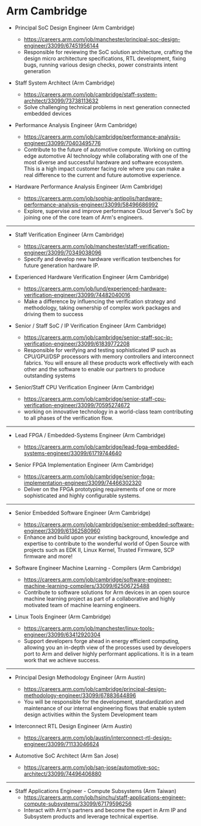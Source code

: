 # Arm Cambridge

* Principal SoC Design Engineer (Arm Cambridge)
  * https://careers.arm.com/job/manchester/principal-soc-design-engineer/33099/67451956144
  * Responsible for reviewing the SoC solution architecture, crafting the design micro architecture specifications, RTL development, fixing bugs, running various design checks, power constraints intent generation

* Staff System Architect (Arm Cambridge)
  * https://careers.arm.com/job/cambridge/staff-system-architect/33099/73738113632
  * Solve challenging technical problems in next generation connected embedded devices
    
* Performance Analysis Engineer (Arm Cambridge)
  * https://careers.arm.com/job/cambridge/performance-analysis-engineer/33099/70403495776
  * Contribute to the future of automotive compute. Working on cutting edge automotive AI technology while collaborating with one of the most diverse and successful hardware and software ecosystem. This is a high impact customer facing role where you can make a real difference to the current and future automotive experience.

* Hardware Performance Analysis Engineer (Arm Cambridge)
  * https://careers.arm.com/job/sophia-antipolis/hardware-performance-analysis-engineer/33099/58496686992
  * Explore, supervise and improve performance Cloud Server's SoC by joining one of the core team of Arm's engineers.

---
* Staff Verification Engineer (Arm Cambridge)
  * https://careers.arm.com/job/manchester/staff-verification-engineer/33099/70349038096
  * Specify and develop new hardware verification testbenches for future generation hardware IP.

* Experienced Hardware Verification Engineer (Arm Cambridge)
  * https://careers.arm.com/job/lund/experienced-hardware-verification-engineer/33099/74482040016
  * Make a difference by influencing the verification strategy and methodology, taking ownership of complex work packages and driving them to success

* Senior / Staff SoC / IP Verification Engineer (Arm Cambridge)
  * https://careers.arm.com/job/cambridge/senior-staff-soc-ip-verification-engineer/33099/61839772208
  * Responsible for verifying and testing sophisticated IP such as CPU/GPU/DSP processors with memory controllers and interconnect fabrics. You will ensure all these products work effectively with each other and the software to enable our partners to produce outstanding systems

* Senior/Staff CPU Verification Engineer (Arm Cambridge)
  * https://careers.arm.com/job/cambridge/senior-staff-cpu-verification-engineer/33099/70595274672
  * working on innovative technology in a world-class team contributing to all phases of the verification flow.

---    
* Lead FPGA / Embedded-Systems Engineer (Arm Cambridge)
  * https://careers.arm.com/job/cambridge/lead-fpga-embedded-systems-engineer/33099/61719744640
    
* Senior FPGA Implementation Engineer (Arm Cambridge)
  * https://careers.arm.com/job/cambridge/senior-fpga-implementation-engineer/33099/74466302320 
  * Deliver on the FPGA prototyping requirements of one or more sophisticated and highly configurable systems.

---
* Senior Embedded Software Engineer (Arm Cambridge)
  * https://careers.arm.com/job/cambridge/senior-embedded-software-engineer/33099/61362580960
  * Enhance and build upon your existing background, knowledge and expertise to contribute to the wonderful world of Open Source with projects such as EDK II, Linux Kernel, Trusted Firmware, SCP firmware and more!
    
* Software Engineer Machine Learning - Compilers (Arm Cambridge)
  * https://careers.arm.com/job/cambridge/software-engineer-machine-learning-compilers/33099/62506725488
  * Contribute to software solutions for Arm devices in an open source machine learning project as part of a collaborative and highly motivated team of machine learning engineers.

* Linux Tools Engineer (Arm Cambridge)
  * https://careers.arm.com/job/manchester/linux-tools-engineer/33099/63412920304
  * Support developers forge ahead in energy efficient computing, allowing you an in-depth view of the processes used by developers port to Arm and deliver highly performant applications. It is in a team work that we achieve success.
 

---

* Principal Design Methodology Engineer (Arm Austin)
  * https://careers.arm.com/job/cambridge/principal-design-methodology-engineer/33099/67883644896
  * You will be responsible for the development, standardization and maintenance of our internal engineering flows that enable system design activities within the System Development team

* Interconnect RTL Design Engineer (Arm Austin)
  * https://careers.arm.com/job/austin/interconnect-rtl-design-engineer/33099/71133046624

* Automotive SoC Architect (Arm San Jose)
  * https://careers.arm.com/job/san-jose/automotive-soc-architect/33099/74496406880

---

* Staff Applications Engineer - Compute Subsystems (Arm Taiwan)
  * https://careers.arm.com/job/hsinchu/staff-applications-engineer-compute-subsystems/33099/67179596256
  * Interact with Arm's partners and become the expert in Arm IP and Subsystem products and leverage technical expertise.
